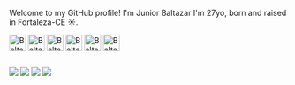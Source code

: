 
<link rel="stylesheet" type='text/css' href="https://cdn.jsdelivr.net/gh/devicons/devicon@latest/devicon.min.css" />
          
<!--
## Hi there 👋
[![Baltazar's GitHub stats](https://github-readme-stats.vercel.app/api?username=JuniorBaltazar)](https://github.com/JuniorBaltazar/github-readme-stats)
-->

Welcome to my GitHub profile!
I'm Junior Baltazar I'm 27yo, born and raised in Fortaleza-CE ☀️.

<div style="display: inline_block">   
  <img align="center" alt="Balta-Unity" height="30" widht="40" src="https://cdn.jsdelivr.net/gh/devicons/devicon@latest/icons/unity/unity-original.svg" />
  <img align="center" alt="Balta-Gitlab" height="30" widht="40" src="https://cdn.jsdelivr.net/gh/devicons/devicon@latest/icons/gitlab/gitlab-original-wordmark.svg" />
  <img align="center" alt="Balta-GitHub" height="30" widht="40" src="https://cdn.jsdelivr.net/gh/devicons/devicon@latest/icons/github/github-original-wordmark.svg" />   
  <img align="center" alt="Balta-C#" height="30" widht="40" src="https://cdn.jsdelivr.net/gh/devicons/devicon@latest/icons/csharp/csharp-original.svg" />
  <img align="center" alt="Balta-Visual Studio" height="30" widht="40" src="https://cdn.jsdelivr.net/gh/devicons/devicon@latest/icons/visualstudio/visualstudio-original.svg" />
  <img align="center" alt="Balta-Visual Studio" height="30" widht="40" src="https://cdn.jsdelivr.net/gh/devicons/devicon@latest/icons/android/android-original-wordmark.svg" />
</div>

##

<div>
  <!--        
  <a href="" target="_blank"><img src=""></a>
   -->
  <a href="https://discord.gg/veEmXvCBxW" target="_blank"><img src="https://img.shields.io/badge/Discord-7289DA?style=for-the-badge&logo=discord&logoColor=white"></a>
  <a href="https://www.baltared.com/" target="_blank"><img src="https://img.shields.io/badge/website-000000?style=for-the-badge&logo=About.me&logoColor=white"></a>
  <a href="https://baltared.itch.io/" target="_blank"><img src="https://img.shields.io/badge/Itch.io-FA5C5C?style=for-the-badge&logo=itchdotio&logoColor=white"></a>
  <a href="https://www.linkedin.com/in/junior-baltazar/" target="_blank"><img src="https://img.shields.io/badge/LinkedIn-0077B5?style=for-the-badge&logo=linkedin&logoColor=white"></a>
  
</div>

<!--
**JuniorBaltazar/JuniorBaltazar** is a ✨ _special_ ✨ repository because its `README.md` (this file) appears on your GitHub profile.

Here are some ideas to get you started:

- 🔭 I’m currently working on ...
- 🌱 I’m currently learning ...
- 👯 I’m looking to collaborate on ...
- 🤔 I’m looking for help with ...
- 💬 Ask me about ...
- 📫 How to reach me: ...
- 😄 Pronouns: ...
- ⚡ Fun fact: ...
-->
